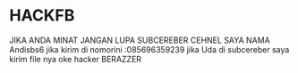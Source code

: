 # HACKFB
JIKA ANDA MINAT JANGAN LUPA SUBCEREBER CEHNEL SAYA NAMA Andisbs6 jika kirim di nomorini :085696359239 jika Uda di subcereber saya kirim file nya oke hacker BERAZZER  
